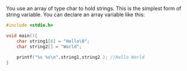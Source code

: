 
You use an array of type char to hold strings. This is the simplest form of string variable. You can declare an array variable like this:
```C
#include <stdio.h>

void main(){
	char string1[6] = "Hello\0";
	char string2[] = "World";
	
	printf("%s %s\n",string1,string2 ); //Hello World
}
```
